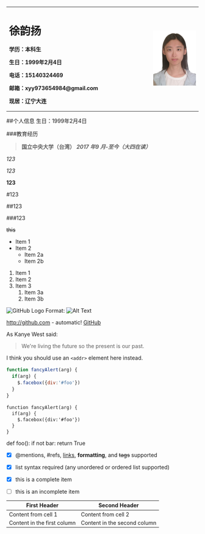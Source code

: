 <table border="0">
  <tr>
    <td width="75%">
      <h1>徐韵扬</h1>
      <p><b>学历：本科生</b></p>
      <p><b>生日：1999年2月4日</b></p>
      <p><b>电话：15140324469</b></p>
      <p><b>邮箱：xyy973654984@gmail.com</b></p>
      <p><b>现居：辽宁大连</b></p>
    </td>
    <td width="25%">
      <img src="/photo.jpg" width="100%">
    </td>
  </tr>
</table>

##个人信息
生日：1999年2月4日

###教育经历

> **国立中央大学（台湾）**
> ***2017 年9 月-至今（大四在读）***


*123*

_123_

**123**

#123

##123

###123

~~this~~

* Item 1
* Item 2
  * Item 2a
  * Item 2b


1. Item 1
1. Item 2
1. Item 3
   1. Item 3a
   1. Item 3b


![GitHub Logo](/images/logo.png)
Format: ![Alt Text](url)

http://github.com - automatic!
[GitHub](http://github.com)

As Kanye West said:

> We're living the future so
> the present is our past.

I think you should use an
`<addr>` element here instead.

```javascript
function fancyAlert(arg) {
  if(arg) {
    $.facebox({div:'#foo'})
  }
}
```

    function fancyAlert(arg) {
      if(arg) {
        $.facebox({div:'#foo'})
      }
    }
    
    
def foo():
    if not bar:
        return True
        
        
- [x] @mentions, #refs, [links](), **formatting**, and <del>tags</del> supported
- [x] list syntax required (any unordered or ordered list supported)
- [x] this is a complete item
- [ ] this is an incomplete item



First Header | Second Header
------------ | -------------
Content from cell 1 | Content from cell 2
Content in the first column | Content in the second column



